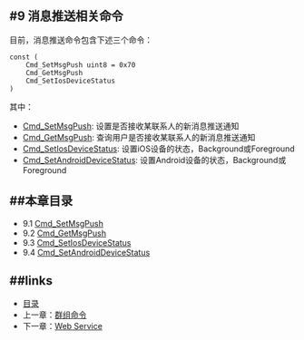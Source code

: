 #9 消息推送相关命令
---
目前，消息推送命令包含下述三个命令：

	const (
		Cmd_SetMsgPush uint8 = 0x70
		Cmd_GetMsgPush
		Cmd_SetIosDeviceStatus
	)
	
其中：

* [Cmd_SetMsgPush](09.1.md): 设置是否接收某联系人的新消息推送通知
* [Cmd_GetMsgPush](09.2.md): 查询用户是否接收某联系人的新消息推送通知
* [Cmd_SetIosDeviceStatus](09.3.md): 设置iOS设备的状态，Background或Foreground
* [Cmd_SetAndroidDeviceStatus](09.4.md): 设置Android设备的状态，Background或Foreground
	
##本章目录
---
* 9.1 [Cmd_SetMsgPush](09.1.md)
* 9.2 [Cmd_GetMsgPush](09.2.md)
* 9.3 [Cmd_SetIosDeviceStatus](09.3.md)
* 9.4 [Cmd_SetAndroidDeviceStatus](09.4.md)

##links
---
* [目录](preface.md)
* 上一章：[群组命令](08.0.md)
* 下一章：[Web Service](10.0.md)